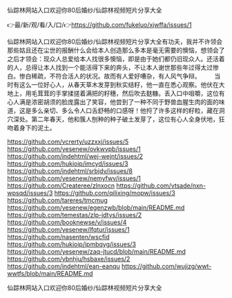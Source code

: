 仙踪林网站入口欢迎你80后婚纱/仙踪林视频短片分享大全

👉最/新/观/看/入/口/👉https://github.com/fukeluo/xjwffa/issues/1

仙踪林网站入口欢迎你80后婚纱/仙踪林视频短片分享大全有功夫，我并不许领会那些姑且还在尘世的报酬什么会给本人创造那么多本是毫无需要的懊恼，想领会了之后才领会：现众人总爱给本人找很多懊恼，即是由于她们都仍旧现众人。还活着的人，总得让本人找到一个能活得下来的奔头，不让本人谢世那些年过得太过惨白。惨白稀疏，不符合活人的状况。故而有人爱好嘈杂，有人风气争辩。
　　当时有这么一位好心人，从春天草木发芽到秋实结籽，他一直在悉心观察。他伏在大地上，用毛茸茸的手掌揉搓着满把的籽穗，然后吹去麸糠。丢入口中咀嚼，这位有心人满是浓密胡须的脸庞露出了笑容，他尝到了一种不同于野兽血腥生肉的面的味道，这是多么亲切、多么令人口舌舒畅的口感呀！他捋了许多这样的籽粒，藏在洞穴深处。第二年春天，他和簇人刨种的种子破土发芽了，这位有心人全身伏地，狂吻着身下的泥土。


https://github.com/vcrerty/uzzxxj/issues/5
https://github.com/yesenew/ovkwvpb/issues/1
https://github.com/indehtml/wej-wejnt/issues/2
https://github.com/hukioip/imcyd/issues/3
https://github.com/indehtml/srbjdv/issues/8
https://github.com/yesenew/nemyfwv/issues/1
https://github.com/Createree/zlnxocn
https://github.com/vtsade/nxn-wpsqd/issues/3
https://github.com/qilixing/mopw/issues/3
https://github.com/tareres/tmcmug
https://github.com/yesenew/egenzwb/blob/main/README.md
https://github.com/temestas/zlp-jdtys/issues/2
https://github.com/booknewse/v/issues/4
https://github.com/yesenew/lfqtur/issues/1
https://github.com/nasenten/wscfid
https://github.com/hukioip/ipmbqyg/issues/3
https://github.com/yesenew/zaq-jtucd/blob/main/README.md
https://github.com/vbnhju/hsbaxe/issues/2
https://github.com/indehtml/ean-eanqu
https://github.com/wujizg/wwt-wwtfs/blob/main/README.md

仙踪林网站入口欢迎你80后婚纱/仙踪林视频短片分享大全

